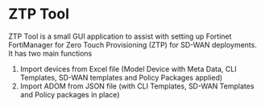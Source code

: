 # ZTP Tool

ZTP Tool is a small GUI application to assist with setting up Fortinet FortiManager for Zero Touch Provisioning (ZTP) for SD-WAN deployments. It has two main functions

1) Import devices from Excel file (Model Device with Meta Data, CLI Templates, SD-WAN templates and Policy Packages applied)
2) Import ADOM from JSON file (with CLI Templates, SD-WAN Templates and Policy packages in place)

